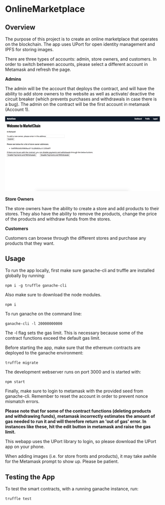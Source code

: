 # OnlineMarketplace

## Overview

The purpose of this project is to create an online marketplace that operates on the blockchain. The app uses UPort for open identity management and IPFS for storing images.

There are three types of accounts: admin, store owners, and customers. In order to switch between accounts, please select a different account in Metamask and refresh the page.

**Admins**

The admin will be the account that deploys the contract, and will have the ability to add store owners to the website as well as activate/ deactive the circuit breaker (which prevents purchases and withdrawals in case there is a bug). The admin on the contract will be the first account in metamask (Account 1).

![admin image](./images/admin.png)

**Store Owners**

The store owners have the ability to create a store and add products to their stores. They also have the ability to remove the products, change the price of the products and withdraw funds from the stores. 

**Customers**

Customers can browse through the different stores and purchase any products that they want.

## Usage

To run the app locally, first make sure ganache-cli and truffle are installed globally by running: 

```npm i -g truffle ganache-cli```

Also make sure to download the node modules.

``` npm i ```

To run ganache on the command line: 

```ganache-cli -l 20000000000```

The -l flag sets the gas limit. This is necessary because some of the contract functions exceed the default gas limit. 

Before starting the app, make sure that the ethereum contracts are deployed to the ganache environment:

```truffle migrate```

The development webserver runs on port 3000 and is started with:

```npm start```

Finally, make sure to login to metamask with the provided seed from ganache-cli. Remember to reset the account in order to prevent nonce mismatch errors.

**Please note that for some of the contract functions (deleting products and withdrawing funds), metamask incorrectly estimates the amount of gas needed to run it and will therefore return an 'out of gas' error. In instances like these, hit the edit button in metamask and raise the gas limit.**

This webapp uses the UPort library to login, so please download the UPort app on your phone.

When adding images (i.e. for store fronts and products), it may take awhile for the Metamask prompt to show up. Please be patient.

## Testing the App

To test the smart contracts, with a running ganache instance, run:

```truffle test```
